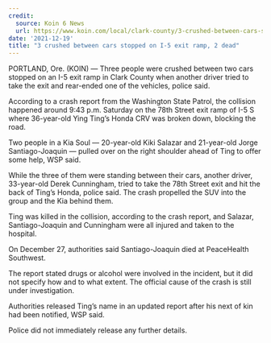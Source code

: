 ```yaml
---
credit:
  source: Koin 6 News
  url: https://www.koin.com/local/clark-county/3-crushed-between-cars-stopped-on-i-5-exit-ramp-1-dead/
date: '2021-12-19'
title: "3 crushed between cars stopped on I-5 exit ramp, 2 dead"
---
```

PORTLAND, Ore. (KOIN) — Three people were crushed between two cars stopped on an I-5 exit ramp in Clark County when another driver tried to take the exit and rear-ended one of the vehicles, police said.

According to a crash report from the Washington State Patrol, the collision happened around 9:43 p.m. Saturday on the 78th Street exit ramp of I-5 S where 36-year-old Ying Ting’s Honda CRV was broken down, blocking the road.

Two people in a Kia Soul — 20-year-old Kiki Salazar and 21-year-old Jorge Santiago-Joaquin — pulled over on the right shoulder ahead of Ting to offer some help, WSP said.

While the three of them were standing between their cars, another driver, 33-year-old Derek Cunningham, tried to take the 78th Street exit and hit the back of Ting’s Honda, police said. The crash propelled the SUV into the group and the Kia behind them.

Ting was killed in the collision, according to the crash report, and Salazar, Santiago-Joaquin and Cunningham were all injured and taken to the hospital.

On December 27, authorities said Santiago-Joaquin died at PeaceHealth Southwest.

The report stated drugs or alcohol were involved in the incident, but it did not specify how and to what extent. The official cause of the crash is still under investigation.

Authorities released Ting’s name in an updated report after his next of kin had been notified, WSP said.

Police did not immediately release any further details.

